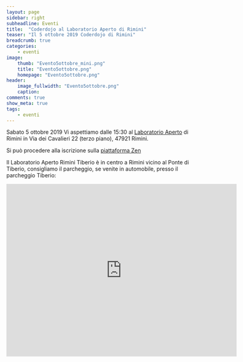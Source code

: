 ```yaml
---
layout: page
sidebar: right
subheadline: Eventi
title:  "Coderdojo al Laboratorio Aperto di Rimini"
teaser: "Il 5 ottobre 2019 Coderdojo di Rimini"
breadcrumb: true
categories:
    - eventi
image:
    thumb: "Evento5ottobre_mini.png"
    title: "Evento5ottobre.png"
    homepage: "Evento5ottobre.png"
header:
    image_fullwidth: "Evento5ottobre.png"
    caption:
comments: true
show_meta: true
tags:
    - eventi
---
```

Sabato 5 ottobre 2019 Vi aspettiamo dalle 15:30 al [Laboratorio Aperto](http://laboratorioaperto.comune.rimini.it) di Rimini in Via dei Cavalieri 22 (terzo piano), 47921 Rimini.

Si può procedere alla iscrizione sulla [piattaforma Zen](https://zen.coderdojo.com/events/8c2d2b72-bf85-41e2-a6a7-5e58a667286e/sessions)

Il Laboratorio Aperto Rimini Tiberio è in centro a Rimini vicino al Ponte di Tiberio, consigliamo il parcheggio, se venite in automobile, presso il parcheggio Tiberio:

<iframe src="https://www.google.com/maps/embed?pb=!1m18!1m12!1m3!1d2866.959361511206!2d12.564301251683695!3d44.06354777900686!2m3!1f0!2f0!3f0!3m2!1i1024!2i768!4f13.1!3m3!1m2!1s0x132cc336cd47bf51%3A0xe581edc948251a2e!2sLaboratorio+Aperto+Rimini+Tiberio!5e0!3m2!1sen!2sit!4v1537536736653" width="600" height="450" frameborder="0" style="border:0" allowfullscreen></iframe>
